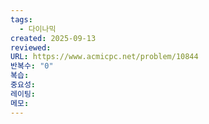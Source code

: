 ```yaml
---
tags:
  - 다이나믹
created: 2025-09-13
reviewed:
URL: https://www.acmicpc.net/problem/10844
반복수: "0"
복습:
중요성:
레이팅:
메모:
---
```

